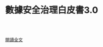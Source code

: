 # 數據安全治理白皮書3.0

<!--more-->
<!--304-->
<br><br/>


[閱讀全文](https://mp.weixin.qq.com/s?__biz=MzU0MDY1MTQwNA==&mid=2247570683&idx=1&sn=08a1eb92c50f08d490c24af337258288&chksm=fb366e18cc41e70e4f1a7bdb7e795207817ba5892e93bae144caa1d562e4bc375ebdf4a83cfa&scene=132#wechat_redirect)
